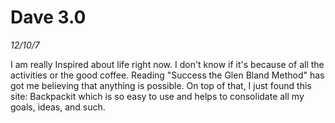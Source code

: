 # Dave 3.0

_12/10/7_

I am really Inspired about life right now. I don't know if it's because of all the activities or the good coffee.
Reading "Success the Glen Bland Method" has got me believing that anything is possible.
On top of that, I just found this site: Backpackit which is so easy to use and helps to consolidate all my goals, ideas, and such.
